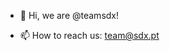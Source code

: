 - 👋 Hi, we are @teamsdx!
<!-- - 👀 I’m interested in ...
- 🌱 I’m currently learning ...
- 💞️ I’m looking to collaborate on ... -->
- 📫 How to reach us: team@sdx.pt

<!---
teamsdx/teamsdx is a ✨ special ✨ repository because its `README.md` (this file) appears on your GitHub profile.
You can click the Preview link to take a look at your changes.
--->
